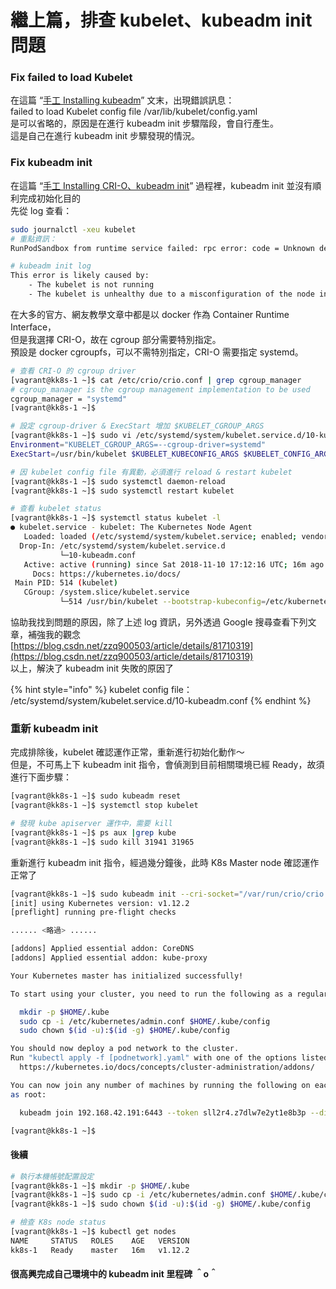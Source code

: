 # 繼上篇，排查 kubelet、kubeadm init 問題

### Fix failed to load Kubelet

在這篇 “[手工 Installing kubeadm](https://fufu.gitbook.io/kk8s/installing-kubeadm)” 文末，出現錯誤訊息：  
failed to load Kubelet config file /var/lib/kubelet/config.yaml  
是可以省略的，原因是在進行 kubeadm init 步驟階段，會自行產生。  
這是自己在進行 kubeadm init 步驟發現的情況。

### Fix kubeadm init

在這篇 “[手工 Installing CRI-O、kubeadm init](https://fufu.gitbook.io/kk8s/installing-crio-kubeadm-init)” 過程裡，kubeadm init 並沒有順利完成初始化目的  
先從 log 查看：

```bash
sudo journalctl -xeu kubelet
# 重點資訊：
RunPodSandbox from runtime service failed: rpc error: code = Unknown desc = cri-o configured with systemd cgroup manager

# kubeadm init log
This error is likely caused by:
	- The kubelet is not running
	- The kubelet is unhealthy due to a misconfiguration of the node in some way (required cgroups disabled)
```

在大多的官方、網友教學文章中都是以 docker 作為 Container Runtime Interface，  
但是我選擇 CRI-O，故在 cgroup 部分需要特別指定。  
預設是 docker cgroupfs，可以不需特別指定，CRI-O 需要指定 systemd。

```bash
# 查看 CRI-O 的 cgroup driver
[vagrant@kk8s-1 ~]$ cat /etc/crio/crio.conf | grep cgroup_manager
# cgroup_manager is the cgroup management implementation to be used
cgroup_manager = "systemd"
[vagrant@kk8s-1 ~]$

# 設定 cgroup-driver & ExecStart 增加 $KUBELET_CGROUP_ARGS
[vagrant@kk8s-1 ~]$ sudo vi /etc/systemd/system/kubelet.service.d/10-kubeadm.conf
Environment="KUBELET_CGROUP_ARGS=--cgroup-driver=systemd"
ExecStart=/usr/bin/kubelet $KUBELET_KUBECONFIG_ARGS $KUBELET_CONFIG_ARGS $KUBELET_KUBEADM_ARGS $KUBELET_EXTRA_ARGS $KUBELET_CGROUP_ARGS

# 因 kubelet config file 有異動，必須進行 reload & restart kubelet
[vagrant@kk8s-1 ~]$ sudo systemctl daemon-reload
[vagrant@kk8s-1 ~]$ sudo systemctl restart kubelet

# 查看 kubelet status
[vagrant@kk8s-1 ~]$ systemctl status kubelet -l
● kubelet.service - kubelet: The Kubernetes Node Agent
   Loaded: loaded (/etc/systemd/system/kubelet.service; enabled; vendor preset: disabled)
  Drop-In: /etc/systemd/system/kubelet.service.d
           └─10-kubeadm.conf
   Active: active (running) since Sat 2018-11-10 17:12:16 UTC; 16m ago
     Docs: https://kubernetes.io/docs/
 Main PID: 514 (kubelet)
   CGroup: /system.slice/kubelet.service
           └─514 /usr/bin/kubelet --bootstrap-kubeconfig=/etc/kubernetes/bootstrap-kubelet.conf --kubeconfig=/etc/kubernetes/kubelet.conf --config=/var/lib/kubelet/config.yaml --container-runtime=remote --container-runtime-endpoint=/var/run/crio/crio.sock --cgroup-driver=systemd

```

協助我找到問題的原因，除了上述 log 資訊，另外透過 Google 搜尋查看下列文章，補強我的觀念 [https://blog.csdn.net/zzq900503/article/details/81710319](https://blog.csdn.net/zzq900503/article/details/81710319)  
以上，解決了 kubeadm init 失敗的原因了

{% hint style="info" %}
kubelet config file：  
/etc/systemd/system/kubelet.service.d/10-kubeadm.conf
{% endhint %}

### 重新 kubeadm init

完成排除後，kubelet 確認運作正常，重新進行初始化動作～  
但是，不可馬上下 kubeadm init 指令，會偵測到目前相關環境已經 Ready，故須進行下面步驟：

```bash
[vagrant@kk8s-1 ~]$ sudo kubeadm reset
[vagrant@kk8s-1 ~]$ systemctl stop kubelet

# 發現 kube apiserver 運作中，需要 kill
[vagrant@kk8s-1 ~]$ ps aux |grep kube
[vagrant@kk8s-1 ~]$ sudo kill 31941 31965
```

重新進行 kubeadm init 指令，經過幾分鐘後，此時 K8s Master node 確認運作正常了

```bash
[vagrant@kk8s-1 ~]$ sudo kubeadm init --cri-socket="/var/run/crio/crio.sock" --apiserver-advertise-address=192.168.42.191
[init] using Kubernetes version: v1.12.2
[preflight] running pre-flight checks

...... <略過> ......

[addons] Applied essential addon: CoreDNS
[addons] Applied essential addon: kube-proxy

Your Kubernetes master has initialized successfully!

To start using your cluster, you need to run the following as a regular user:

  mkdir -p $HOME/.kube
  sudo cp -i /etc/kubernetes/admin.conf $HOME/.kube/config
  sudo chown $(id -u):$(id -g) $HOME/.kube/config

You should now deploy a pod network to the cluster.
Run "kubectl apply -f [podnetwork].yaml" with one of the options listed at:
  https://kubernetes.io/docs/concepts/cluster-administration/addons/

You can now join any number of machines by running the following on each node
as root:

  kubeadm join 192.168.42.191:6443 --token sll2r4.z7dlw7e2yt1e8b3p --discovery-token-ca-cert-hash sha256:c06f9142687d0b34871aa1e3a2a6dcbfe0edf752bed5e7891a77e2d4fcc60dac

[vagrant@kk8s-1 ~]$

```

#### 後續

```bash
# 執行本機帳號配置設定  
[vagrant@kk8s-1 ~]$ mkdir -p $HOME/.kube
[vagrant@kk8s-1 ~]$ sudo cp -i /etc/kubernetes/admin.conf $HOME/.kube/config
[vagrant@kk8s-1 ~]$ sudo chown $(id -u):$(id -g) $HOME/.kube/config

# 檢查 K8s node status
[vagrant@kk8s-1 ~]$ kubectl get nodes
NAME     STATUS   ROLES    AGE   VERSION
kk8s-1   Ready    master   16m   v1.12.2

```

#### 很高興完成自己環境中的 kubeadm init 里程碑 ＾o＾

